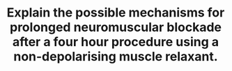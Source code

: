 ---
title: "Explain the possible mechanisms for prolonged neuromuscular blockade after a four hour procedure using a non-depolarising muscle relaxant."
entityType: SAQ
exam: PEX
college: ANZCA
year: 2006
sitting: A
question: 06
passRate: 34
EC_expectedDomains:
- "The main mechanisms expected to be addressed were: Overdose, Pharmacokinetic; hypothermia, hepatic failure, renal failure, Pharmacodynamic drug interactions (e.g. volatiles, antibiotics), physiological disturbance (hypothermia, acidosis, electrolyte abnormalities), neuromuscular abnormality ( e.g. myaesthenia gravis)"
- "Candidates were asked to \"Explain...\" the mechanisms by which the various mechanisms produced prolonged neuromuscular blockade."
EC_extraCredit:
- "Few answers considered the potential for a combined effect created by the clinical context of the question."
EC_errorsCommon:
- "The majority of candidates listed some mechanisms that could prolong neuromuscular block but frequently omitted an adequate explanation."
---